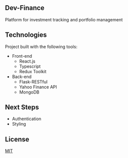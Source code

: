 
## Dev-Finance

Platform for investment tracking and portfolio management

## Technologies
Project built with the following tools:

- Front-end
  - React.js
  - Typescript
  - Redux Toolkit
- Back-end
  - Flask-RESTful
  - Yahoo Finance API
  - MongoDB

## Next Steps
- Authentication
- Styling
  
## License
[MIT](https://choosealicense.com/licenses/mit/)

